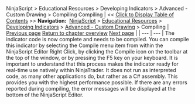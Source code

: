 ﻿
NinjaScript > Educational Resources > Developing Indicators > Advanced - Custom Drawing > Compiling
Compiling
| << [Click to Display Table of Contents](compiling6.md) >> **Navigation:**     [NinjaScript](ninjascript.md) > [Educational Resources](educational_resources.md) > [Developing Indicators](developing_indicators.md) > [Advanced - Custom Drawing](advanced_-_custom_drawing.md) > Compiling | [Previous page](entering_calculation_logic6.md) [Return to chapter overview](advanced_-_custom_drawing.md) [Next page](using6.md) |
| --- | --- |
The indicator code is now complete and needs to be compiled. You can compile this indicator by selecting the Compile menu item from within the NinjaScript Editor Right Click, by clicking the Compile icon on the toolbar at the top of the window, or by pressing the F5 key on your keyboard. It is important to understand that this process makes the indicator ready for real-time use natively within NinjaTrader. It does not run as interpreted code, as many other applications do, but rather as a C# assembly. This provides you with the highest performance possible. If there are any errors reported during compiling, the error messages will be displayed at the bottom of the NinjaScript Editor.

